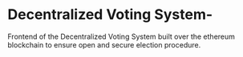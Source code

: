 # Decentralized Voting System-
Frontend of the Decentralized Voting System built over the ethereum blockchain to ensure open and secure election procedure.

